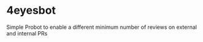 # 4eyesbot
Simple Probot to enable a different minimum number of reviews on external and internal PRs

